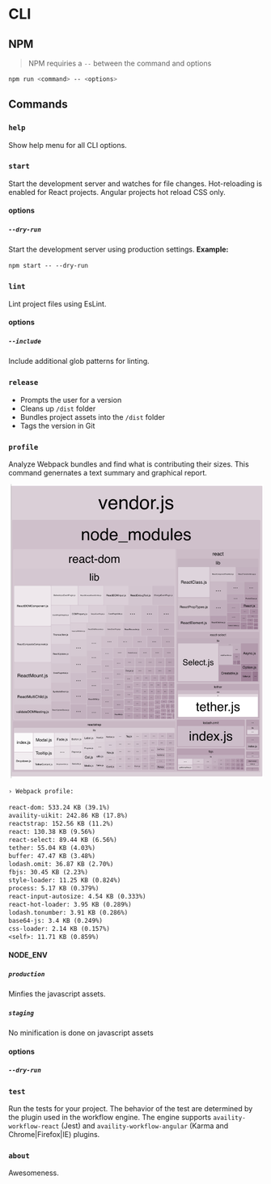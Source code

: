 # CLI

## NPM
> NPM requiries a `--` between the command and options
```bash
npm run <command> -- <options>
```

## Commands

### `help`
Show help menu for all CLI options.

### `start`
Start the development server and watches for file changes.  Hot-reloading is enabled for React projects.  Angular projects hot reload CSS only.

#### options

##### `--dry-run`
Start the development server using production settings. **Example:**

`npm start -- --dry-run`

### `lint`
Lint project files using EsLint.

#### options

##### `--include`
Include additional glob patterns for linting.

### `release`
- Prompts the user for a version
- Cleans up `/dist` folder
- Bundles project assets into the `/dist` folder
- Tags the version in Git

### `profile`
Analyze Webpack bundles and find what is contributing their sizes.  This command genernates a text summary and graphical report.

![profile](./docs/profile.png)

```
› Webpack profile:

react-dom: 533.24 KB (39.1%)
availity-uikit: 242.86 KB (17.8%)
reactstrap: 152.56 KB (11.2%)
react: 130.38 KB (9.56%)
react-select: 89.44 KB (6.56%)
tether: 55.04 KB (4.03%)
buffer: 47.47 KB (3.48%)
lodash.omit: 36.87 KB (2.70%)
fbjs: 30.45 KB (2.23%)
style-loader: 11.25 KB (0.824%)
process: 5.17 KB (0.379%)
react-input-autosize: 4.54 KB (0.333%)
react-hot-loader: 3.95 KB (0.289%)
lodash.tonumber: 3.91 KB (0.286%)
base64-js: 3.4 KB (0.249%)
css-loader: 2.14 KB (0.157%)
<self>: 11.71 KB (0.859%)
```

#### NODE_ENV

##### `production`
Minfies the javascript assets.

##### `staging`
No minification is done on javascript assets

#### options

##### `--dry-run`

### `test`
Run the tests for your project.  The behavior of the test are determined by the plugin used in the workflow engine.  The engine supports `availity-workflow-react` (Jest) and `availity-workflow-angular` (Karma and Chrome|Firefox|IE) plugins.

### `about`
Awesomeness.





